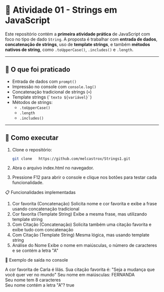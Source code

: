 # 📘 Atividade 01 - Strings em JavaScript

Este repositório contém a **primeira atividade prática** de JavaScript com foco no tipo de dado `String`. A proposta é trabalhar com **entrada de dados**, **concatenação de strings**, uso de **template strings**, e também **métodos nativos de string**, como `.toUpperCase()`, `.includes()` e `.length`.

---

## 🚀 O que foi praticado

- Entrada de dados com `prompt()`
- Impressão no console com `console.log()`
- Concatenação tradicional de strings (`+`)
- Template strings (`` `texto ${variável}` ``)
- Métodos de strings:
  - `.toUpperCase()`
  - `.length`
  - `.includes()`

---

## 📌 Como executar

1. Clone o repositório:
   ```bash
   git clone   https://github.com/melcastrox/Strings1.git
2. Abra o arquivo index.html no navegador.

3. Pressione F12 para abrir o console e clique nos botões para testar cada funcionalidade.

📋 Funcionalidades implementadas
1. Cor favorita (Concatenação)	Solicita nome e cor favorita e exibe a frase usando concatenação tradicional
2. Cor favorita (Template String)	Exibe a mesma frase, mas utilizando template string
3. Com Citação (Concatenação)	Solicita também uma citação favorita e exibe tudo com concatenação
4. Com Citação (Template String)	Mesma lógica, mas usando template string
5. Análise do Nome	Exibe o nome em maiúsculas, o número de caracteres e se contém a letra "A"

 
🧠 Exemplo de saída no console

A cor favorita de Carla é lilás. Sua citação favorita é: "Seja a mudança que você quer ver no mundo"
Seu nome em maiúsculas: FERNANDA  
Seu nome tem 8 caracteres  
Seu nome contém a letra "A"? true













